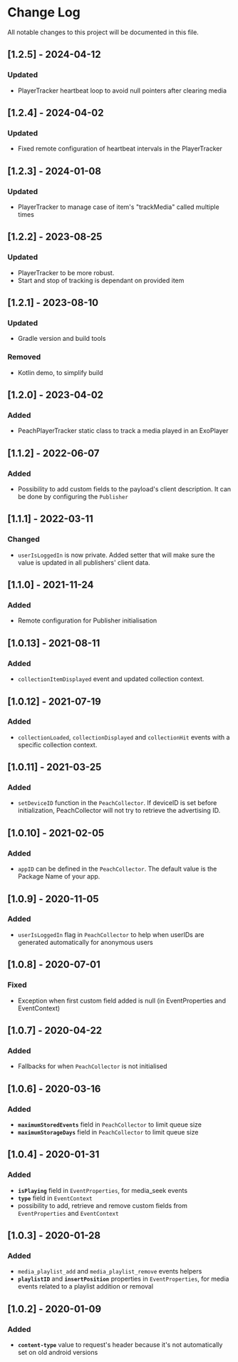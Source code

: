 
# Change Log
All notable changes to this project will be documented in this file.

## [1.2.5] - 2024-04-12
### Updated
- PlayerTracker heartbeat loop to avoid null pointers after clearing media


## [1.2.4] - 2024-04-02
### Updated
- Fixed remote configuration of heartbeat intervals in the PlayerTracker


## [1.2.3] - 2024-01-08
### Updated
- PlayerTracker to manage case of item's "trackMedia" called multiple times

## [1.2.2] - 2023-08-25
### Updated
- PlayerTracker to be more robust. 
- Start and stop of tracking is dependant on provided item

## [1.2.1] - 2023-08-10

### Updated
- Gradle version and build tools

### Removed
- Kotlin demo, to simplify build

## [1.2.0] - 2023-04-02

### Added
- PeachPlayerTracker static class to track a media played in an ExoPlayer

## [1.1.2] - 2022-06-07

### Added
- Possibility to add custom fields to the payload's client description. It can be done by configuring the `Publisher`

## [1.1.1] - 2022-03-11

### Changed
- `userIsLoggedIn` is now private. Added setter that will make sure the value is updated in all publishers' client data.

## [1.1.0] - 2021-11-24

### Added
- Remote configuration for Publisher initialisation

## [1.0.13] - 2021-08-11

### Added
- `collectionItemDisplayed` event and updated collection context.

## [1.0.12] - 2021-07-19

### Added
- `collectionLoaded`, `collectionDisplayed` and `collectionHit` events with a specific collection context.

## [1.0.11] - 2021-03-25

### Added
- `setDeviceID` function in the `PeachCollector`. If deviceID is set before initialization, PeachCollector will not try to retrieve the advertising ID.

## [1.0.10] - 2021-02-05

### Added
- `appID` can be defined in the `PeachCollector`. The default value is the Package Name of your app.

## [1.0.9] - 2020-11-05

### Added
- `userIsLoggedIn` flag in `PeachCollector` to help when userIDs are generated automatically for anonymous users

## [1.0.8] - 2020-07-01

### Fixed
- Exception when first custom field added is null (in EventProperties and EventContext)

## [1.0.7] - 2020-04-22

### Added
- Fallbacks for when `PeachCollector` is not initialised

## [1.0.6] - 2020-03-16

### Added
- **`maximumStoredEvents`** field in `PeachCollector` to limit queue size
- **`maximumStorageDays`**  field in `PeachCollector` to limit queue size

## [1.0.4] - 2020-01-31

### Added
- **`isPlaying`** field in `EventProperties`, for media_seek events
- **`type`**  field in `EventContext`
- possibility to add, retrieve and remove custom fields from `EventProperties` and `EventContext`


## [1.0.3] - 2020-01-28

### Added
- `media_playlist_add` and `media_playlist_remove` events helpers
- **`playlistID`** and **`insertPosition`** properties in `EventProperties`, for media events related to a playlist addition or removal


## [1.0.2] - 2020-01-09

### Added
- **`content-type`** value to request's header because it's not automatically set on old android versions
